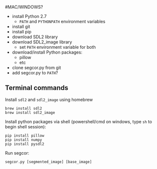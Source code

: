 #MAC/WINDOWS?

- install Python 2.7
	- `PATH` and `PYTHONPATH` environment variables
- install git
- install pip
- download SDL2 library
- download SDL2_image library
	- set `PATH` environment variable for both
- download/install Python packages:
	- pillow
	- etc
- clone segcor.py from git
- add segcor.py to `PATH`?

## Terminal commands

Install `sdl2` and `sdl2_image` using homebrew

```
brew install sdl2
brew install sdl2_image
```

Install python packages via shell (powershell/cmd on windows, type `sh` to begin shell session):

```
pip install pillow
pip install numpy
pip install pysdl2
```

Run segcor:

`segcor.py [segmented_image] [base_image]`



